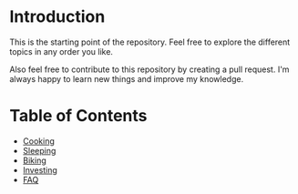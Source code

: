 # Introduction

This is the starting point of the repository.
Feel free to explore the different topics in any order you like.

Also feel free to contribute to this repository by creating a pull request.
I'm always happy to learn new things and improve my knowledge.

# Table of Contents

- [Cooking](/src/health/cooking.md)
- [Sleeping](/src/health/sleep.md)
- [Biking](/src/outdoors/biking.md)
- [Investing](/src/finance/investing.md)
- [FAQ](/src/faq.md)
